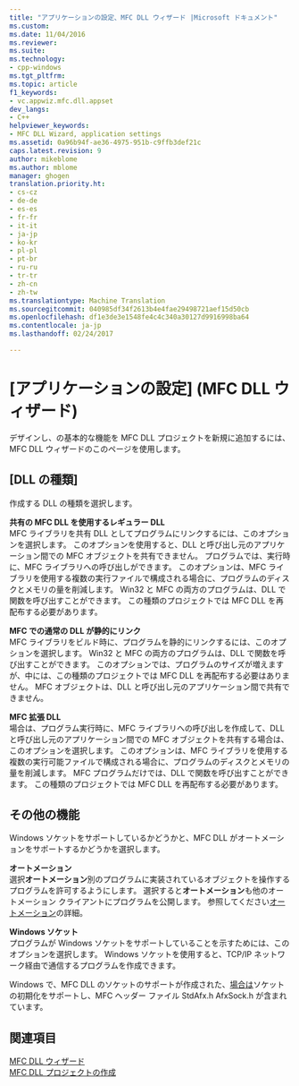 ```yaml
---
title: "アプリケーションの設定、MFC DLL ウィザード |Microsoft ドキュメント"
ms.custom: 
ms.date: 11/04/2016
ms.reviewer: 
ms.suite: 
ms.technology:
- cpp-windows
ms.tgt_pltfrm: 
ms.topic: article
f1_keywords:
- vc.appwiz.mfc.dll.appset
dev_langs:
- C++
helpviewer_keywords:
- MFC DLL Wizard, application settings
ms.assetid: 0a96b94f-ae36-4975-951b-c9ffb3def21c
caps.latest.revision: 9
author: mikeblome
ms.author: mblome
manager: ghogen
translation.priority.ht:
- cs-cz
- de-de
- es-es
- fr-fr
- it-it
- ja-jp
- ko-kr
- pl-pl
- pt-br
- ru-ru
- tr-tr
- zh-cn
- zh-tw
ms.translationtype: Machine Translation
ms.sourcegitcommit: 040985df34f2613b4e4fae29498721aef15d50cb
ms.openlocfilehash: df1e3de3e1548fe4c4c340a30127d9916998ba64
ms.contentlocale: ja-jp
ms.lasthandoff: 02/24/2017

---
```

# <a name="application-settings-mfc-dll-wizard"></a>[アプリケーションの設定] (MFC DLL ウィザード)
デザインし、の基本的な機能を MFC DLL プロジェクトを新規に追加するには、MFC DLL ウィザードのこのページを使用します。  
  
## <a name="dll-type"></a>[DLL の種類]  
 作成する DLL の種類を選択します。  
  
 **共有の MFC DLL を使用するレギュラー DLL**  
 MFC ライブラリを共有 DLL としてプログラムにリンクするには、このオプションを選択します。 このオプションを使用すると、DLL と呼び出し元のアプリケーション間での MFC オブジェクトを共有できません。 プログラムでは、実行時に、MFC ライブラリへの呼び出しができます。 このオプションは、MFC ライブラリを使用する複数の実行ファイルで構成される場合に、プログラムのディスクとメモリの量を削減します。 Win32 と MFC の両方のプログラムは、DLL で関数を呼び出すことができます。 この種類のプロジェクトでは MFC DLL を再配布する必要があります。  
  
 **MFC での通常の DLL が静的にリンク**  
 MFC ライブラリをビルド時に、プログラムを静的にリンクするには、このオプションを選択します。 Win32 と MFC の両方のプログラムは、DLL で関数を呼び出すことができます。 このオプションでは、プログラムのサイズが増えますが、中には、この種類のプロジェクトでは MFC DLL を再配布する必要はありません。 MFC オブジェクトは、DLL と呼び出し元のアプリケーション間で共有できません。  
  
 **MFC 拡張 DLL**  
 場合は、プログラム実行時に、MFC ライブラリへの呼び出しを作成して、DLL と呼び出し元のアプリケーション間での MFC オブジェクトを共有する場合は、このオプションを選択します。 このオプションは、MFC ライブラリを使用する複数の実行可能ファイルで構成される場合に、プログラムのディスクとメモリの量を削減します。 MFC プログラムだけでは、DLL で関数を呼び出すことができます。 この種類のプロジェクトでは MFC DLL を再配布する必要があります。  
  
## <a name="additional-features"></a>その他の機能  
 Windows ソケットをサポートしているかどうかと、MFC DLL がオートメーションをサポートするかどうかを選択します。  
  
 **オートメーション**  
 選択**オートメーション**別のプログラムに実装されているオブジェクトを操作するプログラムを許可するようにします。 選択すると**オートメーション**も他のオートメーション クライアントにプログラムを公開します。 参照してください[オートメーション](../../mfc/automation.md)の詳細。  
  
 **Windows ソケット**  
 プログラムが Windows ソケットをサポートしていることを示すためには、このオプションを選択します。 Windows ソケットを使用すると、TCP/IP ネットワーク経由で通信するプログラムを作成できます。  
  
 Windows で、MFC DLL のソケットのサポートが作成された、[場合は](../../mfc/reference/cwinapp-class.md#initinstance)ソケットの初期化をサポートし、MFC ヘッダー ファイル StdAfx.h AfxSock.h が含まれています。  
  
## <a name="see-also"></a>関連項目  
 [MFC DLL ウィザード](../../mfc/reference/mfc-dll-wizard.md)   
 [MFC DLL プロジェクトの作成](../../mfc/reference/creating-an-mfc-dll-project.md)


